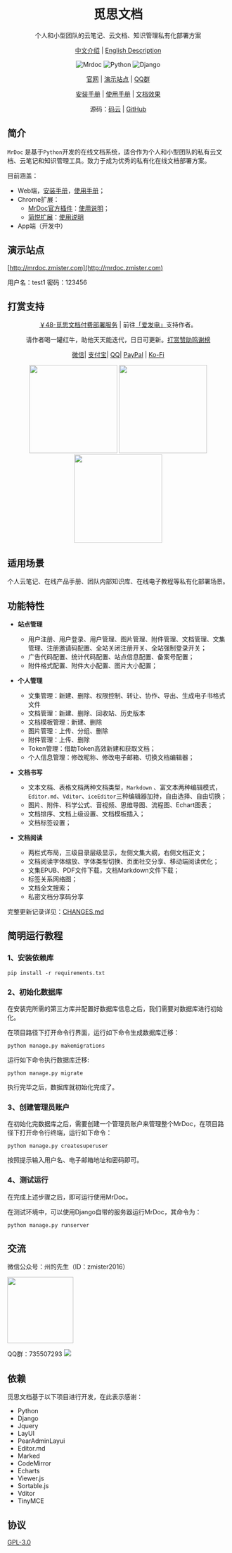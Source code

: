 <h1 align="center">觅思文档</h1>

<p align="center">个人和小型团队的云笔记、云文档、知识管理私有化部署方案</p>

<p align="center">
<a href="./README-zh.md">中文介绍</a> |
<a href="./README.md">English Description</a> 
</p>


<p align="center">
<img src="https://img.shields.io/badge/MrDoc-v0.6.9-brightgreen.svg" title="Mrdoc" />
<img src="https://img.shields.io/badge/Python-3.5+-blue.svg" title="Python" />
<img src="https://img.shields.io/badge/Django-v2.2-important.svg" title="Django" />
</p>

<p align="center">
<a href="https://zmister.com/mrdoc/">官网</a> | 
<a href="http://mrdoc.zmister.com/">演示站点</a> |
<a href="http://shang.qq.com/wpa/qunwpa?idkey=143c23a4ffbd0ba9137d2bce3ee86c83532c05259a0542a69527e36615e64dba">QQ群</a>
</p>

<p align="center">
<a href="http://mrdoc.zmister.com/project-7/">安装手册</a> | 
<a href="http://mrdoc.zmister.com/project-54/">使用手册</a> |
<a href="http://mrdoc.zmister.com/project-20/">文档效果</a>
</p>

<p align="center">源码：<a href="https://gitee.com/zmister/MrDoc">码云</a> | 
<a href="https://github.com/zmister2016/MrDoc">GitHub</a>
</p>

## 简介

`MrDoc` 是基于`Python`开发的在线文档系统，适合作为个人和小型团队的私有云文档、云笔记和知识管理工具。致力于成为优秀的私有化在线文档部署方案。

目前涵盖：

- Web端，[安装手册](http://mrdoc.zmister.com/project-7/)，[使用手册](http://mrdoc.zmister.com/project-54/)；
- Chrome扩展：
    - [MrDoc官方插件](https://gitee.com/zmister/mrdoc-webclipper)：[使用说明](http://mrdoc.zmister.com/project-7/doc-243/)；
    - [简悦扩展](https://github.com/Kenshin/simpread)：[使用说明](https://github.com/Kenshin/simpread/issues/893)
- App端（开发中）

## 演示站点

[http://mrdoc.zmister.com](http://mrdoc.zmister.com)

用户名：test1  密码：123456

## 打赏支持

<p align="center"><a href="https://afdian.net/item?plan_id=0435840cbb6f11ebaeed52540025c377">￥48-觅思文档付费部署服务</a> | 前往<a href="https://afdian.net/@zmister">「爱发电」</a>支持作者。</p>

<p align="center">请作者喝一罐红牛，助他天天能迭代，日日可更新。<a href="http://mrdoc.zmister.com/project-7/doc-1366/">打赏赞助鸣谢榜</a></p>

<p align="center">
<a href="http://mrdoc.zmister.com/project-7/doc-434/">微信</a>|
<a href="http://mrdoc.zmister.com/project-7/doc-434/">支付宝</a>|
<a href="http://mrdoc.zmister.com/project-7/doc-434/">QQ</a>|
<a href="https://paypal.me/zmister">PayPal</a> |
<a href="https://ko-fi.com/zmister">Ko-Fi</a>
</p>

<p align="center">
<img src="http://mrdoc.zmister.com/media/202106/dashang_wxwebp_1622762424.jpg" height=200>
<img src="http://mrdoc.zmister.com/media/202106/dashang_alipaywebp_1622762435.jpg" height=200>
<img src="http://mrdoc.zmister.com/media/202106/dashang_qqwebp_1622762444.jpg" height=200>
</p>


## 适用场景

个人云笔记、在线产品手册、团队内部知识库、在线电子教程等私有化部署场景。

## 功能特性

- **站点管理**
	- 用户注册、用户登录、用户管理、图片管理、附件管理、文档管理、文集管理、注册邀请码配置、全站关闭注册开关、全站强制登录开关；
	- 广告代码配置、统计代码配置、站点信息配置、备案号配置；
	- 附件格式配置、附件大小配置、图片大小配置；

- **个人管理**
	- 文集管理：新建、删除、权限控制、转让、协作、导出、生成电子书格式文件
	- 文档管理：新建、删除、回收站、历史版本
	- 文档模板管理：新建、删除
	- 图片管理：上传、分组、删除
	- 附件管理：上传、删除
	- Token管理：借助Token高效新建和获取文档；
	- 个人信息管理：修改昵称、修改电子邮箱、切换文档编辑器；
	
- **文档书写**
	- 文本文档、表格文档两种文档类型，`Markdown` 、富文本两种编辑模式，`Editor.md`、`Vditor`、`iceEditor`三种编辑器加持，自由选择、自由切换；
	- 图片、附件、科学公式、音视频、思维导图、流程图、Echart图表；
	- 文档排序、文档上级设置、文档模板插入；
	- 文档标签设置；

- **文档阅读**
	- 两栏式布局，三级目录层级显示，左侧文集大纲，右侧文档正文；
	- 文档阅读字体缩放、字体类型切换、页面社交分享、移动端阅读优化；
	- 文集EPUB、PDF文件下载，文档Markdown文件下载；
	- 标签关系网络图；
	- 文档全文搜索；
	- 私密文档分享码分享

完整更新记录详见：[CHANGES.md](./CHANGES.md)

## 简明运行教程

### 1、安装依赖库
```
pip install -r requirements.txt
```

### 2、初始化数据库

在安装完所需的第三方库并配置好数据库信息之后，我们需要对数据库进行初始化。

在项目路径下打开命令行界面，运行如下命令生成数据库迁移：

```
python manage.py makemigrations 
```

运行如下命令执行数据库迁移:

```
python manage.py migrate
```
执行完毕之后，数据库就初始化完成了。

### 3、创建管理员账户
在初始化完数据库之后，需要创建一个管理员账户来管理整个MrDoc，在项目路径下打开命令行终端，运行如下命令：
```
python manage.py createsuperuser
```
按照提示输入用户名、电子邮箱地址和密码即可。

### 4、测试运行
在完成上述步骤之后，即可运行使用MrDoc。

在测试环境中，可以使用Django自带的服务器运行MrDoc，其命令为：

```
python manage.py runserver
```

## 交流

<p>微信公众号：州的先生（ID：zmister2016）</p>
<img src="http://mrdoc.zmister.com/media//202010/2020-10-29_213550.png" height=150 />

<p>QQ群：735507293 <a href="http://shang.qq.com/wpa/qunwpa?idkey=143c23a4ffbd0ba9137d2bce3ee86c83532c05259a0542a69527e36615e64dba"><img src="http://pub.idqqimg.com/wpa/images/group.png" /></a></p>

## 依赖

觅思文档基于以下项目进行开发，在此表示感谢：

- Python
- Django
- Jquery
- LayUI
- PearAdminLayui
- Editor.md
- Marked
- CodeMirror
- Echarts
- Viewer.js
- Sortable.js
- Vditor
- TinyMCE

## 协议

<a href="./LICENSE">GPL-3.0</a>